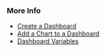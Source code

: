 ### More Info

* [Create a Dashboard](https://docs.wavefront.com/ui_dashboards.html#create-a-dashboard)
* [Add a Chart to a Dashboard](http://docs.wavefront.com/ui_dashboards.html#add-a-chart-to-a-dashboard)
* [Dashboard Variables](https://docs.wavefront.com/dashboards_variables.html)
